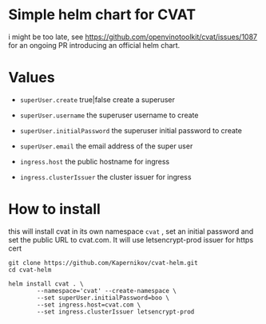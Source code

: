 # Simple helm chart for CVAT

i might be too late, see https://github.com/openvinotoolkit/cvat/issues/1087
for an ongoing PR introducing an official helm chart.

# Values

* `superUser.create` true|false create a superuser
* `superUser.username` the superuser username to create
* `superUser.initialPassword` the superuser initial password to create
* `superUser.email` the email address of the super user

* `ingress.host` the public hostname for ingress
* `ingress.clusterIssuer` the cluster issuer for ingress

# How to install

this will install cvat in its own namespace `cvat` , set an initial password and set the public URL to cvat.com. It will use letsencrypt-prod issuer for https cert

```shell
git clone https://github.com/Kapernikov/cvat-helm.git
cd cvat-helm

helm install cvat . \
        --namespace='cvat' --create-namespace \
        --set superUser.initialPassword=boo \
        --set ingress.host=cvat.com \
        --set ingress.clusterIssuer letsencrypt-prod 
```
